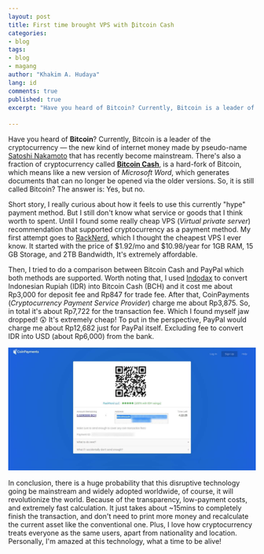 ```yaml
---
layout: post
title: First time brought VPS with ₿itcoin Cash
categories:
- blog
tags:
- blog
- magang
author: "Khakim A. Hudaya"
lang: id
comments: true
published: true
excerpt: "Have you heard of Bitcoin? Currently, Bitcoin is a leader of the cryptocurrency — the new kind of internet money made by pseudo-name Satoshi Nakamoto that has recently become mainstream. And the Bitcoin Cash is a hard-fork of Bitcoin. Short story, I really curious about how it feels to use this currently hype payment method. My first attempt goes to RackNerd, here my story."

---
```


Have you heard of **Bitcoin**? Currently, Bitcoin is a leader of the cryptocurrency — the new kind of internet money made by pseudo-name [Satoshi Nakamoto](https://en.wikipedia.org/wiki/Satoshi_Nakamoto) that has recently become mainstream. There's also a fraction of cryptocurrency called [**Bitcoin Cash**](https://en.wikipedia.org/wiki/Bitcoin_Cash), is a hard-fork of Bitcoin, which means like a new version of *Microsoft Word*, which generates documents that can no longer be opened via the older versions. So, it is still called Bitcoin? The answer is: Yes, but no.

Short story, I really curious about how it feels to use this currently "hype" payment method. But I still don't know what service or goods that I think worth to spent. Until I found some really cheap VPS (*Virtual private server*) recommendation that supported cryptocurrency as a payment method. My first attempt goes to [RackNerd](https://my.racknerd.com/aff.php?aff=2185), which I thought the cheapest VPS I ever know. It started with the price of $1.92/mo and $10.98/year for 1GB RAM, 15 GB Storage, and 2TB Bandwidth, It's extremely affordable. 

Then, I tried to do a comparison between Bitcoin Cash and PayPal which both methods are supported. Worth noting that, I used [Indodax](https://indodax.com/ref/khakimassidiqi/1) to convert Indonesian Rupiah (IDR) into Bitcoin Cash (BCH) and it cost me about Rp3,000 for deposit fee and Rp847 for trade fee. After that, CoinPayments (*Cryptocurrency Payment Service Provider*) charge me about Rp3,875. So, in total it's about Rp7,722 for the transaction fee. Which I found myself jaw dropped! 😲 It's extremely cheap! To put in the perspective, PayPal would charge me about Rp12,682 just for PayPal itself. Excluding fee to convert IDR into USD (about Rp6,000) from the bank.


<img src="/assets/img/blog/bitcoincash_001.jpg" title="CoinPayments Window while buying VPS from RackNerd">

In conclusion, there is a huge probability that this disruptive technology going be mainstream and widely adopted worldwide, of course, it will revolutionize the world. Because of the transparency,  low-payment costs, and extremely fast calculation. It just takes about ~15mins to completely finish the transaction, and don't need to print more money and recalculate the current asset like the conventional one.  Plus, I love how cryptocurrency treats everyone as the same users, apart from nationality and location. Personally, I'm amazed at this technology, what a time to be alive!